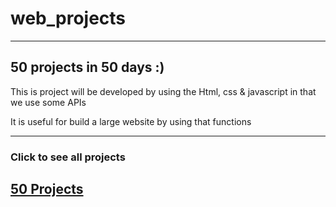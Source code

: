 # web_projects

<hr>
<h2>50 projects in 50 days :)</h2>

<p>This is project will be developed by using the Html, css & javascript in that we use some APIs</p>
<p>It is useful for build a large website by using that functions</p>
<hr>
<h3 >Click to see all projects&nbsp;&nbsp;&nbsp;&nbsp;&nbsp;</h3>
<h2><a href="https://shitoletushar3132.github.io/web-projects/">50 Projects </a></h2>


